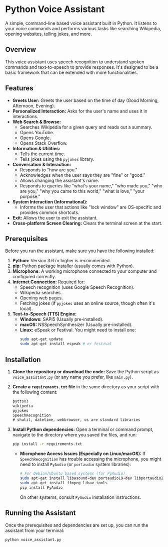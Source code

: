# Python Voice Assistant

A simple, command-line based voice assistant built in Python. It listens to your voice commands and performs various tasks like searching Wikipedia, opening websites, telling jokes, and more.

## Overview

This voice assistant uses speech recognition to understand spoken commands and text-to-speech to provide responses. It's designed to be a basic framework that can be extended with more functionalities.

## Features

* **Greets User:** Greets the user based on the time of day (Good Morning, Afternoon, Evening).
* **Personalized Interaction:** Asks for the user's name and uses it in interactions.
* **Web Search & Browse:**
    * Searches Wikipedia for a given query and reads out a summary.
    * Opens YouTube.
    * Opens Google.
    * Opens Stack Overflow.
* **Information & Utilities:**
    * Tells the current time.
    * Tells jokes using the `pyjokes` library.
* **Conversation & Interaction:**
    * Responds to "how are you."
    * Acknowledges when the user says they are "fine" or "good."
    * Allows changing the assistant's name.
    * Responds to queries like "what's your name," "who made you," "who are you," "why you came to this world," "what is love," "your purpose."
* **System Interaction (Informational):**
    * Informs the user that actions like "lock window" are OS-specific and provides common shortcuts.
* **Exit:** Allows the user to exit the assistant.
* **Cross-platform Screen Clearing:** Clears the terminal screen at the start.

## Prerequisites

Before you run the assistant, make sure you have the following installed:

1.  **Python:** Version 3.6 or higher is recommended.
2.  **pip:** Python package installer (usually comes with Python).
3.  **Microphone:** A working microphone connected to your computer and configured correctly.
4.  **Internet Connection:** Required for:
    * Speech recognition (uses Google Speech Recognition).
    * Wikipedia searches.
    * Opening web pages.
    * Fetching jokes (if `pyjokes` uses an online source, though often it's local).
5.  **Text-to-Speech (TTS) Engine:**
    * **Windows:** SAPI5 (Usually pre-installed).
    * **macOS:** NSSpeechSynthesizer (Usually pre-installed).
    * **Linux:** eSpeak or Festival. You might need to install one:
        ```bash
        sudo apt-get update
        sudo apt-get install espeak # or festival
        ```

## Installation

1.  **Clone the repository or download the code:**
    Save the Python script as `voice_assistant.py` (or any name you prefer, like `main.py`).

2.  **Create a `requirements.txt` file** in the same directory as your script with the following content:

    ```txt
    pyttsx3
    wikipedia
    pyjokes
    SpeechRecognition
    # shutil, datetime, webbrowser, os are standard libraries
    ```

3.  **Install Python dependencies:**
    Open a terminal or command prompt, navigate to the directory where you saved the files, and run:
    ```bash
    pip install -r requirements.txt
    ```
    * **Microphone Access Issues (Especially on Linux/macOS):** If `SpeechRecognition` has trouble accessing the microphone, you might need to install `PyAudio` (or `portaudio` system libraries):
        ```bash
        # For Debian/Ubuntu based systems (for PyAudio)
        sudo apt-get install libasound-dev portaudio19-dev libportaudio2 libportaudiocpp0
        sudo apt-get install ffmpeg libav-tools
        pip install PyAudio
        ```
        On other systems, consult `PyAudio` installation instructions.

## Running the Assistant

Once the prerequisites and dependencies are set up, you can run the assistant from your terminal:

```bash
python voice_assistant.py
